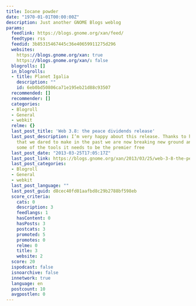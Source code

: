 ```yaml
---
title: Iocane powder
date: "1970-01-01T00:00:00Z"
description: Just another GNOME Blogs weblog
params:
  feedlink: https://blogs.gnome.org/xan/feed/
  feedtype: rss
  feedid: 3b85315467445c36e40659911275d296
  websites:
    https://blogs.gnome.org/xan: true
    https://blogs.gnome.org/xan/: false
  blogrolls: []
  in_blogrolls:
  - title: Planet Igalia
    description: ""
    id: 6eb0bd50806ca71e195eb21d88c93507
  recommended: []
  recommender: []
  categories:
  - Blogroll
  - General
  - webkit
  relme: {}
  last_post_title: 'Web 3.8: the peace dividends release'
  last_post_description: I’m very happy about this release. Thanks to hard choices
    that we dared to make in the past we are now breaking new ground and giving GNOME
    some of the tools it needs to be the premier free
  last_post_date: "2013-03-25T17:05:17Z"
  last_post_link: https://blogs.gnome.org/xan/2013/03/25/web-3-8-the-peace-dividends-release/
  last_post_categories:
  - Blogroll
  - General
  - webkit
  last_post_language: ""
  last_post_guid: d8cec40fd01aafbd8c29b2788bf598eb
  score_criteria:
    cats: 0
    description: 3
    feedlangs: 1
    hasContent: 0
    hasPosts: 3
    postcats: 3
    promoted: 5
    promotes: 0
    relme: 0
    title: 3
    website: 2
  score: 20
  ispodcast: false
  isnoarchive: false
  innetwork: true
  language: en
  postcount: 10
  avgpostlen: 0
---
```

